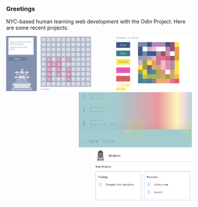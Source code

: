 ### Greetings

NYC-based human learning web development with the Odin Project. Here are some recent projects:

<a href="https://github.com/xewar/battleship">
<img src="https://github.com/xewar/projectThumbnails/blob/886a13e60bacd355e3d8b85fc9b9c0b804a624dd/Battleship.png" height="150" alt="Battleship"></a>
<img align="right" src="https://github.com/xewar/projectThumbnails/blob/eac75ed24fa52f136b1d08ab36099e5fe7bbb612/etchASketch.png" height="150"></a><a href="https://github.com/xewar/weatherApp">
<img align="right" alt="Weather App" src="https://github.com/xewar/weatherApp/blob/623bbc1633a844fbcaa61767a4629da7046055f0/src/projectThumbnail.png" height="150"></a>
<a href="https://github.com/xewar/to-do/">
<img align="right" src="https://github.com/xewar/projectThumbnails/blob/56f419dd9d1148b3ac97cc690b6df82e6c90136e/todoList.png" height="150"></a>
<a href="https://github.com/xewar/etch-a-sketch/">

<!--
**xewar/xewar** is a ✨ _special_ ✨ repository because its `README.md` (this file) appears on your GitHub profile.

Here are some ideas to get you started:

- 🔭 I’m currently working on ...
- 🌱 I’m currently learning ...
- 👯 I’m looking to collaborate on ...
- 🤔 I’m looking for help with ...
- 💬 Ask me about ...
- 📫 How to reach me: ...
- 😄 Pronouns: ...
- ⚡ Fun fact: ...
-->
